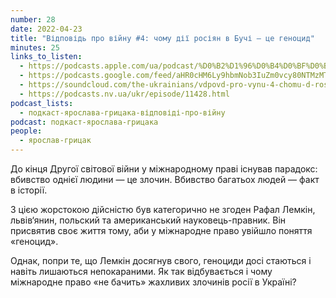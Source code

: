 ```yaml
---
number: 28
date: 2022-04-23
title: "Відповідь про війну #4: чому дії росіян в Бучі – це геноцид"
minutes: 25
links_to_listen:
  - https://podcasts.apple.com/ua/podcast/%D0%B2%D1%96%D0%B4%D0%BF%D0%BE%D0%B2%D1%96%D0%B4%D1%8C-%D0%BF%D1%80%D0%BE-%D0%B2%D1%96%D0%B9%D0%BD%D1%83-4-%D1%87%D0%BE%D0%BC%D1%83-%D0%B4%D1%96%D1%97-%D1%80%D0%BE%D1%81%D1%96%D1%8F%D0%BD-%D0%B2-%D0%B1%D1%83%D1%87%D1%96-%D1%86%D0%B5-%D0%B3%D0%B5%D0%BD%D0%BE%D1%86%D0%B8%D0%B4/id1546083745?i=1000558457232
  - https://podcasts.google.com/feed/aHR0cHM6Ly9hbmNob3IuZm0vcy80NTMzMTgxMC9wb2RjYXN0L3Jzcw/episode/ZDZlMmEyZjgtMzNhYS00ODg3LThiMjYtODNmNzk1NzhhN2M5
  - https://soundcloud.com/the-ukrainians/vdpovd-pro-vynu-4-chomu-d-rosyan-v-buch-tse-genotsid?in=the-ukrainians/sets/muzykazist
  - https://podcasts.nv.ua/ukr/episode/11428.html
podcast_lists:
  - подкаст-ярослава-грицака-відповіді-про-війну
podcast: подкаст-ярослава-грицака
people:
  - ярослав-грицак
---
```


До кінця Другої світової війни у міжнародному праві існував парадокс: вбивство
однієї людини — це злочин. Вбивство багатьох людей — факт в історії.

З цією жорстокою дійсністю був категорично не згоден Рафал Лемкін, львів‘янин,
польский та американський науковець-правник. Він присвятив своє життя тому, аби
у міжнародне право увійшло поняття «геноцид».

Однак, попри те, що Лемкін досягнув свого, геноциди досі стаються і навіть
лишаються непокараними. Як так відбувається і чому міжнародне право «не бачить»
жахливих злочинів росії в Україні?
